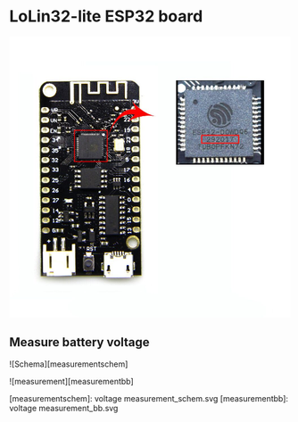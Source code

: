 # LoLin32-lite ESP32 board

![Front Side / pin layout][frontside]

## Measure battery voltage
![Schema][measurementschem]

![measurement][measurementbb]




[frontside]: front-side.jpg
[measurementschem]: voltage measurement_schem.svg
[measurementbb]: voltage measurement_bb.svg



